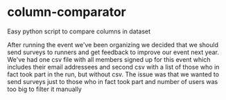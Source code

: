 # column-comparator
Easy python script to compare columns in dataset

After running the event we've been organizing we decided that we should send surveys to runners and get feedback to improve our event next year.
We've had one csv file with all members signed up for this event which includes their email addressees and second csv with a list of those who in fact took part in the run, but without csv.
The issue was that we wanted to send surveys just to those who in fact took part and number of users was too big to filter it manually
